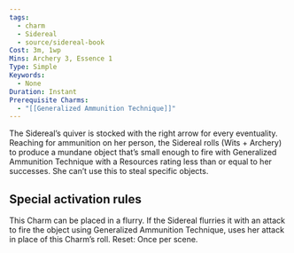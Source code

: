 ```yaml
---
tags:
  - charm
  - Sidereal
  - source/sidereal-book
Cost: 3m, 1wp
Mins: Archery 3, Essence 1
Type: Simple
Keywords:
  - None
Duration: Instant
Prerequisite Charms:
  - "[[Generalized Ammunition Technique]]"
---
```

The Sidereal’s quiver is stocked with the right arrow for every eventuality. Reaching for ammunition on her person, the Sidereal rolls (Wits + Archery) to produce a mundane object that’s small enough to fire with Generalized Ammunition Technique with a Resources rating less than or equal to her successes. She can’t use this to steal specific objects. 

## Special activation rules

This Charm can be placed in a flurry. If the Sidereal flurries it with an attack to fire the object using Generalized Ammunition Technique, uses her attack in place of this Charm’s roll. Reset: Once per scene.